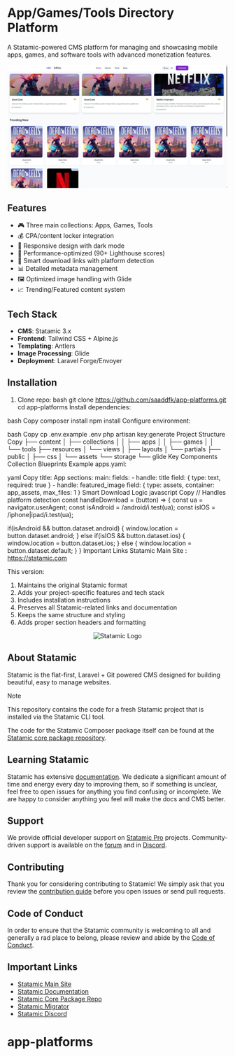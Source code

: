 # App/Games/Tools Directory Platform

A Statamic-powered CMS platform for managing and showcasing mobile apps, games, and software tools with advanced monetization features.

![Platform Preview](screenshot.jpg)

## Features

- 🎮 Three main collections: Apps, Games, Tools  
- 💰 CPA/content locker integration  
- 📱 Responsive design with dark mode  
- 🚀 Performance-optimized (90+ Lighthouse scores)  
- 🔐 Smart download links with platform detection  
- 📊 Detailed metadata management  
- 🖼️ Optimized image handling with Glide  
- 📈 Trending/Featured content system  

## Tech Stack

- **CMS**: Statamic 3.x  
- **Frontend**: Tailwind CSS + Alpine.js  
- **Templating**: Antlers  
- **Image Processing**: Glide  
- **Deployment**: Laravel Forge/Envoyer  

## Installation

1. Clone repo:
   bash
   git clone https://github.com/saaddfk/app-platforms.git
   cd app-platforms
Install dependencies:

bash
Copy
composer install
npm install
Configure environment:

bash
Copy
cp .env.example .env
php artisan key:generate
Project Structure
Copy
├── content
│   ├── collections
│   │   ├── apps
│   │   ├── games
│   │   └── tools
├── resources
│   └── views
│       ├── layouts
│       └── partials
├── public
│   ├── css
│   └── assets
└── storage
    └── glide
Key Components
Collection Blueprints
Example apps.yaml:

yaml
Copy
title: App
sections:
  main:
    fields:
      - handle: title
        field: { type: text, required: true }
      - handle: featured_image
        field: { type: assets, container: app_assets, max_files: 1 }
Smart Download Logic
javascript
Copy
// Handles platform detection
const handleDownload = (button) => {
  const ua = navigator.userAgent;
  const isAndroid = /android/i.test(ua);
  const isIOS = /iphone|ipad/i.test(ua);
  
  if(isAndroid && button.dataset.android) {
    window.location = button.dataset.android;
  } else if(isIOS && button.dataset.ios) {
    window.location = button.dataset.ios;
  } else {
    window.location = button.dataset.default;
  }
}
   Important Links
Statamic Main Site : https://statamic.com

This version:
1. Maintains the original Statamic format
2. Adds your project-specific features and tech stack
3. Includes installation instructions
4. Preserves all Statamic-related links and documentation
5. Keeps the same structure and styling
6. Adds proper section headers and formatting


<p align="center"><img src="https://statamic.com/assets/branding/Statamic-Logo+Wordmark-Rad.svg" width="400" alt="Statamic Logo" /></p>

## About Statamic

Statamic is the flat-first, Laravel + Git powered CMS designed for building beautiful, easy to manage websites.

> [!NOTE]
> This repository contains the code for a fresh Statamic project that is installed via the Statamic CLI tool.
>
> The code for the Statamic Composer package itself can be found at the [Statamic core package repository][cms-repo].


## Learning Statamic

Statamic has extensive [documentation][docs]. We dedicate a significant amount of time and energy every day to improving them, so if something is unclear, feel free to open issues for anything you find confusing or incomplete. We are happy to consider anything you feel will make the docs and CMS better.

## Support

We provide official developer support on [Statamic Pro](https://statamic.com/pricing) projects. Community-driven support is available on the [forum](https://statamic.com/forum) and in [Discord][discord].


## Contributing

Thank you for considering contributing to Statamic! We simply ask that you review the [contribution guide][contribution] before you open issues or send pull requests.


## Code of Conduct

In order to ensure that the Statamic community is welcoming to all and generally a rad place to belong, please review and abide by the [Code of Conduct](https://github.com/statamic/cms/wiki/Code-of-Conduct).


## Important Links

- [Statamic Main Site](https://statamic.com)
- [Statamic Documentation][docs]
- [Statamic Core Package Repo][cms-repo]
- [Statamic Migrator](https://github.com/statamic/migrator)
- [Statamic Discord][discord]

[docs]: https://statamic.dev/
[discord]: https://statamic.com/discord
[contribution]: https://github.com/statamic/cms/blob/master/CONTRIBUTING.md
[cms-repo]: https://github.com/statamic/cms
# app-platforms

